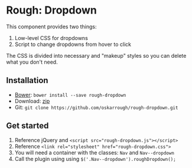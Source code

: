 # Rough: Dropdown
This component provides two things:

1. Low-level CSS for dropdowns
2. Script to change dropdowns from hover to click

The CSS is divided into necessary and "makeup" styles so you can delete what you don't need.

## Installation
* [Bower](http://bower.io/): `bower install --save rough-dropdown`
* Download: [zip](https://github.com/oskarrough/rough-dropdown/zipball/master)
* Git: `git clone https://github.com/oskarrough/rough-dropdown.git`

## Get started
1. Reference jQuery and `<script src="rough-dropdown.js"></script>`
2. Reference `<link rel="stylesheet" href="rough-dropdown.css">`
3. You will need a container with the classes: `Nav` and `Nav--dropdown`
4. Call the plugin using using `$('.Nav--dropdown').roughDropdown();`